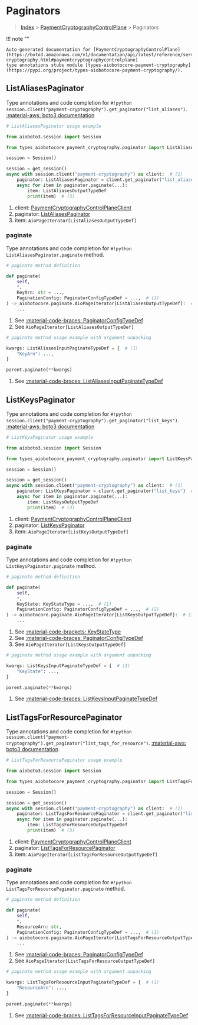 # Paginators

> [Index](../README.md) > [PaymentCryptographyControlPlane](./README.md) > Paginators

!!! note ""

    Auto-generated documentation for [PaymentCryptographyControlPlane](https://boto3.amazonaws.com/v1/documentation/api/latest/reference/services/payment-cryptography.html#paymentcryptographycontrolplane)
    type annotations stubs module [types-aiobotocore-payment-cryptography](https://pypi.org/project/types-aiobotocore-payment-cryptography/).

## ListAliasesPaginator

Type annotations and code completion for `#!python session.client("payment-cryptography").get_paginator("list_aliases")`.
[:material-aws: boto3 documentation](https://boto3.amazonaws.com/v1/documentation/api/latest/reference/services/payment-cryptography/paginator/ListAliases.html#PaymentCryptographyControlPlane.Paginator.ListAliases)

```python
# ListAliasesPaginator usage example

from aioboto3.session import Session

from types_aiobotocore_payment_cryptography.paginator import ListAliasesPaginator

session = Session()

session = get_session()
async with session.client("payment-cryptography") as client:  # (1)
    paginator: ListAliasesPaginator = client.get_paginator("list_aliases")  # (2)
    async for item in paginator.paginate(...):
        item: ListAliasesOutputTypeDef
        print(item)  # (3)
```

1. client: [PaymentCryptographyControlPlaneClient](./client.md)
2. paginator: [ListAliasesPaginator](./paginators.md#listaliasespaginator)
3. item: `AioPageIterator[ListAliasesOutputTypeDef]`


### paginate

Type annotations and code completion for `#!python ListAliasesPaginator.paginate` method.

```python
# paginate method definition

def paginate(
    self,
    *,
    KeyArn: str = ...,
    PaginationConfig: PaginatorConfigTypeDef = ...,  # (1)
) -> aiobotocore.paginate.AioPageIterator[ListAliasesOutputTypeDef]:  # (2)
    ...
```

1. See [:material-code-braces: PaginatorConfigTypeDef](./type_defs.md#paginatorconfigtypedef)
2. See `AioPageIterator[ListAliasesOutputTypeDef]`


```python
# paginate method usage example with argument unpacking

kwargs: ListAliasesInputPaginateTypeDef = {  # (1)
    "KeyArn": ...,
}

parent.paginate(**kwargs)
```

1. See [:material-code-braces: ListAliasesInputPaginateTypeDef](./type_defs.md#listaliasesinputpaginatetypedef)
## ListKeysPaginator

Type annotations and code completion for `#!python session.client("payment-cryptography").get_paginator("list_keys")`.
[:material-aws: boto3 documentation](https://boto3.amazonaws.com/v1/documentation/api/latest/reference/services/payment-cryptography/paginator/ListKeys.html#PaymentCryptographyControlPlane.Paginator.ListKeys)

```python
# ListKeysPaginator usage example

from aioboto3.session import Session

from types_aiobotocore_payment_cryptography.paginator import ListKeysPaginator

session = Session()

session = get_session()
async with session.client("payment-cryptography") as client:  # (1)
    paginator: ListKeysPaginator = client.get_paginator("list_keys")  # (2)
    async for item in paginator.paginate(...):
        item: ListKeysOutputTypeDef
        print(item)  # (3)
```

1. client: [PaymentCryptographyControlPlaneClient](./client.md)
2. paginator: [ListKeysPaginator](./paginators.md#listkeyspaginator)
3. item: `AioPageIterator[ListKeysOutputTypeDef]`


### paginate

Type annotations and code completion for `#!python ListKeysPaginator.paginate` method.

```python
# paginate method definition

def paginate(
    self,
    *,
    KeyState: KeyStateType = ...,  # (1)
    PaginationConfig: PaginatorConfigTypeDef = ...,  # (2)
) -> aiobotocore.paginate.AioPageIterator[ListKeysOutputTypeDef]:  # (3)
    ...
```

1. See [:material-code-brackets: KeyStateType](./literals.md#keystatetype)
2. See [:material-code-braces: PaginatorConfigTypeDef](./type_defs.md#paginatorconfigtypedef)
3. See `AioPageIterator[ListKeysOutputTypeDef]`


```python
# paginate method usage example with argument unpacking

kwargs: ListKeysInputPaginateTypeDef = {  # (1)
    "KeyState": ...,
}

parent.paginate(**kwargs)
```

1. See [:material-code-braces: ListKeysInputPaginateTypeDef](./type_defs.md#listkeysinputpaginatetypedef)
## ListTagsForResourcePaginator

Type annotations and code completion for `#!python session.client("payment-cryptography").get_paginator("list_tags_for_resource")`.
[:material-aws: boto3 documentation](https://boto3.amazonaws.com/v1/documentation/api/latest/reference/services/payment-cryptography/paginator/ListTagsForResource.html#PaymentCryptographyControlPlane.Paginator.ListTagsForResource)

```python
# ListTagsForResourcePaginator usage example

from aioboto3.session import Session

from types_aiobotocore_payment_cryptography.paginator import ListTagsForResourcePaginator

session = Session()

session = get_session()
async with session.client("payment-cryptography") as client:  # (1)
    paginator: ListTagsForResourcePaginator = client.get_paginator("list_tags_for_resource")  # (2)
    async for item in paginator.paginate(...):
        item: ListTagsForResourceOutputTypeDef
        print(item)  # (3)
```

1. client: [PaymentCryptographyControlPlaneClient](./client.md)
2. paginator: [ListTagsForResourcePaginator](./paginators.md#listtagsforresourcepaginator)
3. item: `AioPageIterator[ListTagsForResourceOutputTypeDef]`


### paginate

Type annotations and code completion for `#!python ListTagsForResourcePaginator.paginate` method.

```python
# paginate method definition

def paginate(
    self,
    *,
    ResourceArn: str,
    PaginationConfig: PaginatorConfigTypeDef = ...,  # (1)
) -> aiobotocore.paginate.AioPageIterator[ListTagsForResourceOutputTypeDef]:  # (2)
    ...
```

1. See [:material-code-braces: PaginatorConfigTypeDef](./type_defs.md#paginatorconfigtypedef)
2. See `AioPageIterator[ListTagsForResourceOutputTypeDef]`


```python
# paginate method usage example with argument unpacking

kwargs: ListTagsForResourceInputPaginateTypeDef = {  # (1)
    "ResourceArn": ...,
}

parent.paginate(**kwargs)
```

1. See [:material-code-braces: ListTagsForResourceInputPaginateTypeDef](./type_defs.md#listtagsforresourceinputpaginatetypedef)
